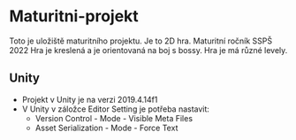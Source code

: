 # Maturitni-projekt
Toto je uložiště maturitního projektu. Je to 2D hra. Maturitní ročník SSPŠ 2022
Hra je kreslená a je orientovaná na boj s bossy. Hra je má různé levely.

## Unity ##
* Projekt v Unity je na verzi 2019.4.14f1
* V Unity v záložce Editor Setting je potřeba nastavit:
  * Version Control - Mode - Visible Meta Files
  * Asset Serialization - Mode - Force Text
